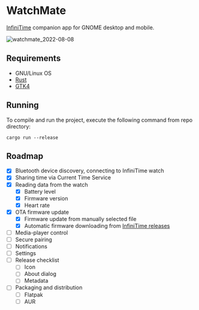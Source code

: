 # WatchMate

[InfiniTime](https://github.com/InfiniTimeOrg/InfiniTime/) companion app for GNOME desktop and mobile.

![watchmate_2022-08-08](/uploads/9fafad857ab2cb6fffa2b9ab47d9a187/watchmate_2022-08-08.png)

## Requirements

- GNU/Linux OS
- [Rust](https://www.rust-lang.org/tools/install)
- [GTK4](https://gtk-rs.org/gtk4-rs/git/book/installation_linux.html)

## Running

To compile and run the project, execute the following command from repo directory:

```
cargo run --release
```

## Roadmap

- [x] Bluetooth device discovery, connecting to InfiniTime watch
- [x] Sharing time via Current Time Service
- [x] Reading data from the watch
    - [x] Battery level
    - [x] Firmware version
    - [x] Heart rate
- [x] OTA firmware update
    - [x] Firmware update from manually selected file
    - [x] Automatic firmware downloading from [InfiniTime releases](https://github.com/InfiniTimeOrg/InfiniTime/releases)
- [ ] Media-player control
- [ ] Secure pairing
- [ ] Notifications
- [ ] Settings
- [ ] Release checklist
    - [ ] Icon
    - [ ] About dialog
    - [ ] Metadata
- [ ] Packaging and distribution
    - [ ] Flatpak
    - [ ] AUR

